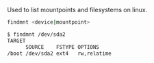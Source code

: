 
Used to list mountpoints and filesystems on linux.

```bash ln:False
findmnt <device|mountpoint>
```

```bash ln:False
$ findmnt /dev/sda2
TARGET
      SOURCE    FSTYPE OPTIONS
/boot /dev/sda2 ext4   rw,relatime
```